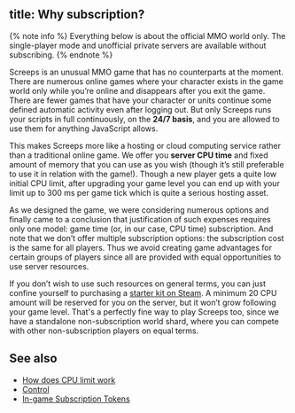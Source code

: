 title: Why subscription?
---

{% note info %}
Everything below is about the official MMO world only. The single-player mode and unofficial private servers are available without subscribing.
{% endnote %}

Screeps is an unusual MMO game that has no counterparts at the moment. There are numerous online games where your character exists in the game world only while you’re online and disappears after you exit the game. There are fewer games that have your character or units continue some defined automatic activity even after logging out. But only Screeps runs your scripts in full continuously, on the **24/7 basis**, and you are allowed to use them for anything JavaScript allows. 

This makes Screeps more like a hosting or cloud computing service rather than a traditional online game. We offer you **server CPU time** and fixed amount of memory that you can use as you wish (though it’s still preferable to use it in relation with the game!). Though a new player gets a quite low initial CPU limit, after upgrading your game level you can end up with your limit up to 300 ms per game tick which is quite a serious hosting asset. 

As we designed the game, we were considering numerous options and finally came to a conclusion that justification of such expenses requires only one model: game time (or, in our case, CPU time) subscription. And note that we don’t offer multiple subscription options: the subscription cost is the same for all players. Thus we avoid creating game advantages for certain groups of players since all are provided with equal opportunities to use server resources. 

If you don’t wish to use such resources on general terms, you can just confine yourself to purchasing a [starter kit on Steam](http://store.steampowered.com/app/464350). A minimum 20 CPU amount will be reserved for you on the server, but it won’t grow following your game level. That's a perfectly fine way to play Screeps too, since we have a standalone non-subscription world shard, where you can compete with other non-subscription players on equal terms.

## See also

*   [How does CPU limit work](/cpu-limit.html)
*   [Control](/control.html)
*   [In-game Subscription Tokens](/market.html#Subscription-Tokens)